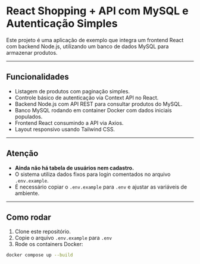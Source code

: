 # React Shopping + API com MySQL e Autenticação Simples

Este projeto é uma aplicação de exemplo que integra um frontend React com backend Node.js, utilizando um banco de dados MySQL para armazenar produtos. 

---

## Funcionalidades

- Listagem de produtos com paginação simples.
- Controle básico de autenticação via Context API no React.
- Backend Node.js com API REST para consultar produtos do MySQL.
- Banco MySQL rodando em container Docker com dados iniciais populados.
- Frontend React consumindo a API via Axios.
- Layout responsivo usando Tailwind CSS.

---

## Atenção

- **Ainda não há tabela de usuários nem cadastro.**
- O sistema utiliza dados fixos para login comentados no arquivo `.env.example`.
- É necessário copiar o `.env.example` para `.env` e ajustar as variáveis de ambiente.

---

## Como rodar

1. Clone este repositório.
2. Copie o arquivo `.env.example` para `.env`
3. Rode os containers Docker:

```bash
docker compose up --build
